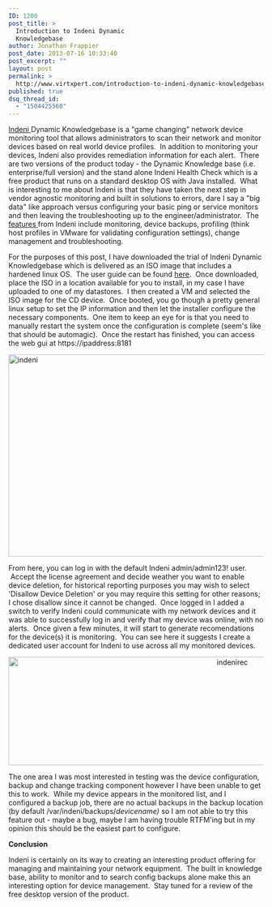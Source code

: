 ```yaml
---
ID: 1200
post_title: >
  Introduction to Indeni Dynamic
  Knowledgebase
author: Jonathan Frappier
post_date: 2013-07-16 10:33:40
post_excerpt: ""
layout: post
permalink: >
  http://www.virtxpert.com/introduction-to-indeni-dynamic-knowledgebase/
published: true
dsq_thread_id:
  - "1504425560"
---
```

<a href="http://indeni.com/product-overview" target="_blank">Indeni </a>Dynamic Knowledgebase is a "game changing" network device monitoring tool that allows administrators to scan their network and monitor devices based on real world device profiles.  In addition to monitoring your devices, Indeni also provides remediation information for each alert.  There are two versions of the product today - the Dynamic Knowledge base (i.e. enterprise/full version) and the stand alone Indeni Health Check which is a free product that runs on a standard desktop OS with Java installed.  What is interesting to me about Indeni is that they have taken the next step in vendor agnostic monitoring and built in solutions to errors, dare I say a "big data" like approach versus configuring your basic ping or service monitors and then leaving the troubleshooting up to the engineer/administrator.  The <a href="http://indeni.com/resource-center/videos-webinars" target="_blank">features </a>from Indeni include monitoring, device backups, profiling (think host profiles in VMware for validating configuration settings), change management and troubleshooting.

For the purposes of this post, I have downloaded the trial of Indeni Dynamic Knowledgebase which is delivered as an ISO image that includes a hardened linux OS.  The user guide can be found <a href="http://indeni.com/sites/default/files/downloads/indeni_User_Guide.pdf" target="_blank">here</a>.  Once downloaded, place the ISO in a location available for you to install, in my case I have uploaded to one of my datastores.  I then created a VM and selected the ISO image for the CD device.  Once booted, you go though a pretty general linux setup to set the IP information and then let the installer configure the necessary components.  One item to keep an eye for is that you need to manually restart the system once the configuration is complete (seem's like that should be automagic).  Once the restart has finished, you can access the web gui at https://ipaddress:8181

<a href="http://www.virtxpert.com/wp-content/uploads/2013/07/indeni.png"><img class="aligncenter size-full wp-image-1204" alt="indeni" src="http://www.virtxpert.com/wp-content/uploads/2013/07/indeni.png" width="714" height="399" /></a>

From here, you can log in with the default Indeni admin/admin123! user.  Accept the license agreement and decide weather you want to enable device deletion, for historical reporting purposes you may wish to select 'Disallow Device Deletion' or you may require this setting for other reasons; I chose disallow since it cannot be changed.  Once logged in I added a switch to verify Indeni could communicate with my network devices and it was able to successfully log in and verify that my device was online, with no alerts.  Once given a few minutes, it will start to generate recomendations for the device(s) it is monitoring.  You can see here it suggests I create a dedicated user account for Indeni to use across all my monitored devices.
<p style="text-align: center;"><a href="http://www.virtxpert.com/wp-content/uploads/2013/07/indenirec.png"><img class="aligncenter  wp-image-1207" alt="indenirec" src="http://www.virtxpert.com/wp-content/uploads/2013/07/indenirec.png" width="869" height="214" /></a></p>
<p style="text-align: center;"></p>
<p style="text-align: left;">The one area I was most interested in testing was the device configuration, backup and change tracking component however I have been unable to get this to work.  While my device appears in the monitored list, and I configured a backup job, there are no actual backups in the backup location (by default /var/indeni/backups/<em>devicename) </em>so I am not able to try this feature out - maybe a bug, maybe I am having trouble RTFM'ing but in my opinion this should be the easiest part to configure.</p>
<p style="text-align: left;"><strong>Conclusion</strong></p>
<p style="text-align: left;">Indeni is certainly on its way to creating an interesting product offering for managing and maintaining your network equipment.  The built in knowledge base, ability to monitor and to search config backups alone make this an interesting option for device management.  Stay tuned for a review of the free desktop version of the product.</p>